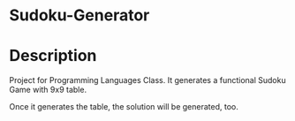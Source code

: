 # Sudoku-Generator

# Description

Project for Programming Languages Class.
It generates a functional Sudoku Game with 9x9 table.

Once it generates the table, the solution will be generated, too.

